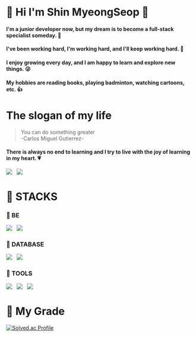 # :wave: Hi I'm Shin MyeongSeop :star2:

#### I'm a junior developer now, but my dream is to become a **full-stack specialist** someday. :crown:
#### I've been working hard, I'm working hard, and I'll keep working hard. :seedling:
#### I enjoy growing every day, and I am happy to learn and explore new things. :stuck_out_tongue_winking_eye:
#### My hobbies are reading books, playing badminton, watching cartoons, etc. :+1:
  


# The slogan of my life


> You can do something greater  
-Carlos Miguel Gutierrez-  

#### There is always no end to learning and I try to live with the joy of learning in my heart. :heartpulse:
<a href="https://aiden-dev-board.tistory.com/" target="_blank"><img src="https://img.shields.io/badge/Blog-FF5722?style=for-the-badge&logo=Blogger&logoColor=white"></a> &nbsp;
<img src="https://img.shields.io/badge/joyful2529@naver.com-83B81A?style=for-the-badge&logo=Mail.Ru&logoColor=white">

# :memo: STACKS
### :pushpin: BE
<img src="https://img.shields.io/badge/Java-007396?style=for-the-badge&logo=Java&logoColor=white"> &nbsp;
<img src="https://img.shields.io/badge/Spring Boot-6DB33F?style=for-the-badge&logo=Spring Boot&logoColor=white"> &nbsp;
### :pushpin: DATABASE
<img src="https://img.shields.io/badge/MySQL-4479A1?style=for-the-badge&logo=MySQL&logoColor=white"> &nbsp;
<img src="https://img.shields.io/badge/Oracle-F80000?style=for-the-badge&logo=Oracle&logoColor=white"> &nbsp;
### :pushpin: TOOLS
<img src="https://img.shields.io/badge/GitHub-181717?style=for-the-badge&logo=GitHub&logoColor=white"> &nbsp;
<img src="https://img.shields.io/badge/Visual Studio Code-007ACC?style=for-the-badge&logo=Visual Studio Code&logoColor=white"> &nbsp;
<img src="https://img.shields.io/badge/IntelliJ IDEA-000000?style=for-the-badge&logo=IntelliJ IDEA&logoColor=white"> &nbsp;

# 💎 My Grade
<!-- <img align='left' src="https://github-readme-stats.vercel.app/api?username=shinmyeongsub" height="170"> -->

[![Solved.ac Profile](http://mazassumnida.wtf/api/v2/generate_badge?boj=joyful2529)](https://solved.ac/joyful2529/)
